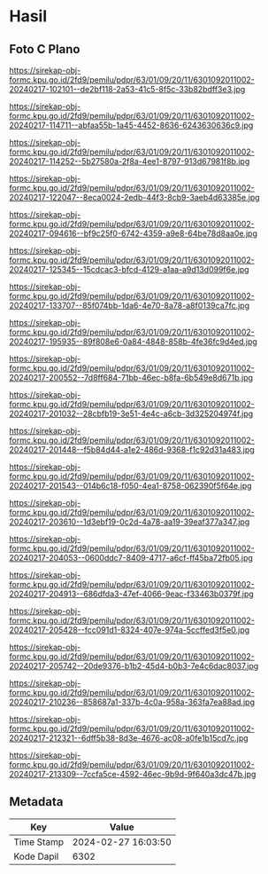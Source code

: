 # Hasil

## Foto C Plano

https://sirekap-obj-formc.kpu.go.id/2fd9/pemilu/pdpr/63/01/09/20/11/6301092011002-20240217-102101--de2bf118-2a53-41c5-8f5c-33b82bdff3e3.jpg

https://sirekap-obj-formc.kpu.go.id/2fd9/pemilu/pdpr/63/01/09/20/11/6301092011002-20240217-114711--abfaa55b-1a45-4452-8636-6243630636c9.jpg

https://sirekap-obj-formc.kpu.go.id/2fd9/pemilu/pdpr/63/01/09/20/11/6301092011002-20240217-114252--5b27580a-2f8a-4ee1-8797-913d67981f8b.jpg

https://sirekap-obj-formc.kpu.go.id/2fd9/pemilu/pdpr/63/01/09/20/11/6301092011002-20240217-122047--8eca0024-2edb-44f3-8cb9-3aeb4d63385e.jpg

https://sirekap-obj-formc.kpu.go.id/2fd9/pemilu/pdpr/63/01/09/20/11/6301092011002-20240217-094616--bf9c25f0-6742-4359-a9e8-64be78d8aa0e.jpg

https://sirekap-obj-formc.kpu.go.id/2fd9/pemilu/pdpr/63/01/09/20/11/6301092011002-20240217-125345--15cdcac3-bfcd-4129-a1aa-a9d13d099f6e.jpg

https://sirekap-obj-formc.kpu.go.id/2fd9/pemilu/pdpr/63/01/09/20/11/6301092011002-20240217-133707--85f074bb-1da6-4e70-8a78-a8f0139ca7fc.jpg

https://sirekap-obj-formc.kpu.go.id/2fd9/pemilu/pdpr/63/01/09/20/11/6301092011002-20240217-195935--89f808e6-0a84-4848-858b-4fe36fc9d4ed.jpg

https://sirekap-obj-formc.kpu.go.id/2fd9/pemilu/pdpr/63/01/09/20/11/6301092011002-20240217-200552--7d8ff684-71bb-46ec-b8fa-6b549e8d671b.jpg

https://sirekap-obj-formc.kpu.go.id/2fd9/pemilu/pdpr/63/01/09/20/11/6301092011002-20240217-201032--28cbfb19-3e51-4e4c-a6cb-3d325204974f.jpg

https://sirekap-obj-formc.kpu.go.id/2fd9/pemilu/pdpr/63/01/09/20/11/6301092011002-20240217-201448--f5b84d44-a1e2-486d-9368-f1c92d31a483.jpg

https://sirekap-obj-formc.kpu.go.id/2fd9/pemilu/pdpr/63/01/09/20/11/6301092011002-20240217-201543--014b6c18-f050-4ea1-8758-062390f5f64e.jpg

https://sirekap-obj-formc.kpu.go.id/2fd9/pemilu/pdpr/63/01/09/20/11/6301092011002-20240217-203610--1d3ebf19-0c2d-4a78-aa19-39eaf377a347.jpg

https://sirekap-obj-formc.kpu.go.id/2fd9/pemilu/pdpr/63/01/09/20/11/6301092011002-20240217-204053--0600ddc7-8409-4717-a6cf-ff45ba72fb05.jpg

https://sirekap-obj-formc.kpu.go.id/2fd9/pemilu/pdpr/63/01/09/20/11/6301092011002-20240217-204913--686dfda3-47ef-4066-9eac-f33463b0379f.jpg

https://sirekap-obj-formc.kpu.go.id/2fd9/pemilu/pdpr/63/01/09/20/11/6301092011002-20240217-205428--fcc091d1-8324-407e-974a-5ccffed3f5e0.jpg

https://sirekap-obj-formc.kpu.go.id/2fd9/pemilu/pdpr/63/01/09/20/11/6301092011002-20240217-205742--20de9376-b1b2-45d4-b0b3-7e4c6dac8037.jpg

https://sirekap-obj-formc.kpu.go.id/2fd9/pemilu/pdpr/63/01/09/20/11/6301092011002-20240217-210236--858687a1-337b-4c0a-958a-363fa7ea88ad.jpg

https://sirekap-obj-formc.kpu.go.id/2fd9/pemilu/pdpr/63/01/09/20/11/6301092011002-20240217-212321--6dff5b38-8d3e-4676-ac08-a0fe1b15cd7c.jpg

https://sirekap-obj-formc.kpu.go.id/2fd9/pemilu/pdpr/63/01/09/20/11/6301092011002-20240217-213309--7ccfa5ce-4592-46ec-9b9d-9f640a3dc47b.jpg


## Metadata

| Key        | Value               |
| ---------- | ------------------- |
| Time Stamp | 2024-02-27 16:03:50 |
| Kode Dapil | 6302                |




